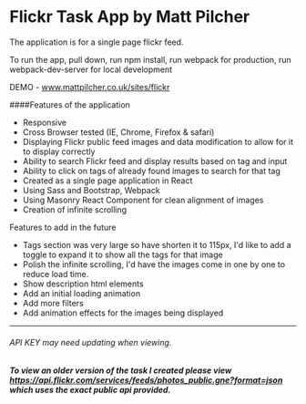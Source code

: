 # Flickr Task App by Matt Pilcher

The application is for a single page flickr feed.

To run the app, pull down, run npm install, run webpack for production, run webpack-dev-server for local development

DEMO - www.mattpilcher.co.uk/sites/flickr

####Features of the application
- Responsive
- Cross Browser tested (IE, Chrome, Firefox & safari)
- Displaying Flickr public feed images and data modification to allow for it to display correctly
- Ability to search Flickr feed and display results based on tag and input
- Ability to click on tags of already found images to search for that tag
- Created as a single page application in React
- Using Sass and Bootstrap, Webpack
- Using Masonry React Component for clean alignment of images
- Creation of infinite scrolling

Features to add in the future
- Tags section was very large so have shorten it to 115px, I'd like to add a toggle to expand it to show all the tags for that image
- Polish the infinite scrolling, I'd have the images come in one by one to reduce load time.
- Show description html elements
- Add an initial loading animation
- Add more filters
- Add animation effects for the images being displayed

***

###### API KEY may need updating when viewing.

##### To view an older version of the task I created please view https://api.flickr.com/services/feeds/photos_public.gne?format=json which uses the exact public api provided.
